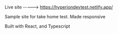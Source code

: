 Live site -----> https://hyperiondevtest.netlify.app/

Sample site for take home test. Made responsive

Built with React, and Typescript

